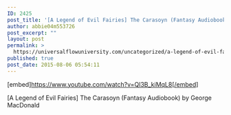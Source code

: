 ```yaml
---
ID: 2425
post_title: '[A Legend of Evil Fairies] The Carasoyn (Fantasy Audiobook)'
author: abbie04m553726
post_excerpt: ""
layout: post
permalink: >
  https://universalflowuniversity.com/uncategorized/a-legend-of-evil-fairies-the-carasoyn-fantasy-audiobook/
published: true
post_date: 2015-08-06 05:54:11
---
```

[embed]https://www.youtube.com/watch?v=Ql3B_kiMqL8[/embed]<br>
<p>[A Legend of Evil Fairies] The Carasoyn (Fantasy Audiobook) by George MacDonald</p>